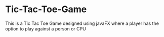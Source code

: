 # Tic-Tac-Toe-Game
This is a Tic Tac Toe Game designed using javaFX
where a player has the option to play against a person or CPU
